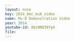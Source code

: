 ```yaml
---
layout: none
key: 2014_bmc_mu8_video
name: Mu-8 Demonstration Video
year: 2014
youtube-id: AQzNNB38Yg4
file:
---
```

